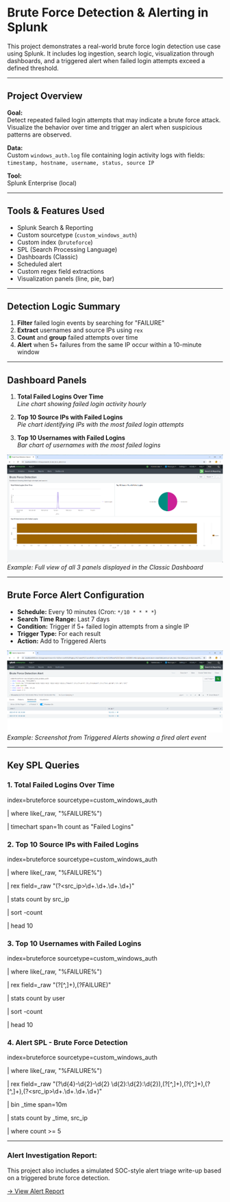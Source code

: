 # Brute Force Detection & Alerting in Splunk

This project demonstrates a real-world brute force login detection use case using Splunk. It includes log ingestion, search logic, visualization through dashboards, and a triggered alert when failed login attempts exceed a defined threshold.

---

## Project Overview

**Goal:**  
Detect repeated failed login attempts that may indicate a brute force attack. Visualize the behavior over time and trigger an alert when suspicious patterns are observed.

**Data:**  
Custom `windows_auth.log` file containing login activity logs with fields:  
`timestamp, hostname, username, status, source IP`

**Tool:**  
Splunk Enterprise (local)

---

## Tools & Features Used

- Splunk Search & Reporting
- Custom sourcetype (`custom_windows_auth`)
- Custom index (`bruteforce`)
- SPL (Search Processing Language)
- Dashboards (Classic)
- Scheduled alert
- Custom regex field extractions
- Visualization panels (line, pie, bar)

---

## Detection Logic Summary

1. **Filter** failed login events by searching for "FAILURE"
2. **Extract** usernames and source IPs using `rex`
3. **Count** and **group** failed attempts over time
4. **Alert** when 5+ failures from the same IP occur within a 10-minute window

---

## Dashboard Panels

1. **Total Failed Logins Over Time**  
   *Line chart showing failed login activity hourly*

2. **Top 10 Source IPs with Failed Logins**  
   *Pie chart identifying IPs with the most failed login attempts*

3. **Top 10 Usernames with Failed Logins**  
   *Bar chart of usernames with the most failed logins*

![Dashboard Screenshot](screenshots/dashboard_full.png)  
_Example: Full view of all 3 panels displayed in the Classic Dashboard_

---

## Brute Force Alert Configuration

- **Schedule:** Every 10 minutes (Cron: `*/10 * * * *`)
- **Search Time Range:** Last 7 days
- **Condition:** Trigger if 5+ failed login attempts from a single IP
- **Trigger Type:** For each result
- **Action:** Add to Triggered Alerts

![Alert Screenshot](screenshots/alert_triggered.png)  
_Example: Screenshot from Triggered Alerts showing a fired alert event_

---

## Key SPL Queries

### 1. Total Failed Logins Over Time

index=bruteforce sourcetype=custom_windows_auth

| where like(_raw, "%FAILURE%")

| timechart span=1h count as "Failed Logins"

### 2. Top 10 Source IPs with Failed Logins

index=bruteforce sourcetype=custom_windows_auth

| where like(_raw, "%FAILURE%")

| rex field=_raw "(?<src_ip>\d+\.\d+\.\d+\.\d+)"

| stats count by src_ip

| sort -count

| head 10

### 3. Top 10 Usernames with Failed Logins

index=bruteforce sourcetype=custom_windows_auth

| where like(_raw, "%FAILURE%")

| rex field=_raw "(?<user>[^,]+),(?<status>FAILURE)"

| stats count by user

| sort -count

| head 10

### 4. Alert SPL - Brute Force Detection

index=bruteforce sourcetype=custom_windows_auth

| where like(_raw, "%FAILURE%")

| rex field=_raw "(?<timestamp>\d{4}-\d{2}-\d{2} \d{2}:\d{2}:\d{2}),(?<host>[^,]+),(?<user>[^,]+),(?<status>[^,]+),(?<src_ip>\d+\.\d+\.\d+\.\d+)"

| bin _time span=10m

| stats count by _time, src_ip

| where count >= 5

---

### Alert Investigation Report:

This project also includes a simulated SOC-style alert triage write-up based on a triggered brute force detection.

[→ View Alert Report](https://github.com/LogLogic/SIEMDashboardsDetectionEngineering/blob/main/BruteForceDetectionSplunk/investigations/alert-report_bruteforce-192.168.1.103.md)
